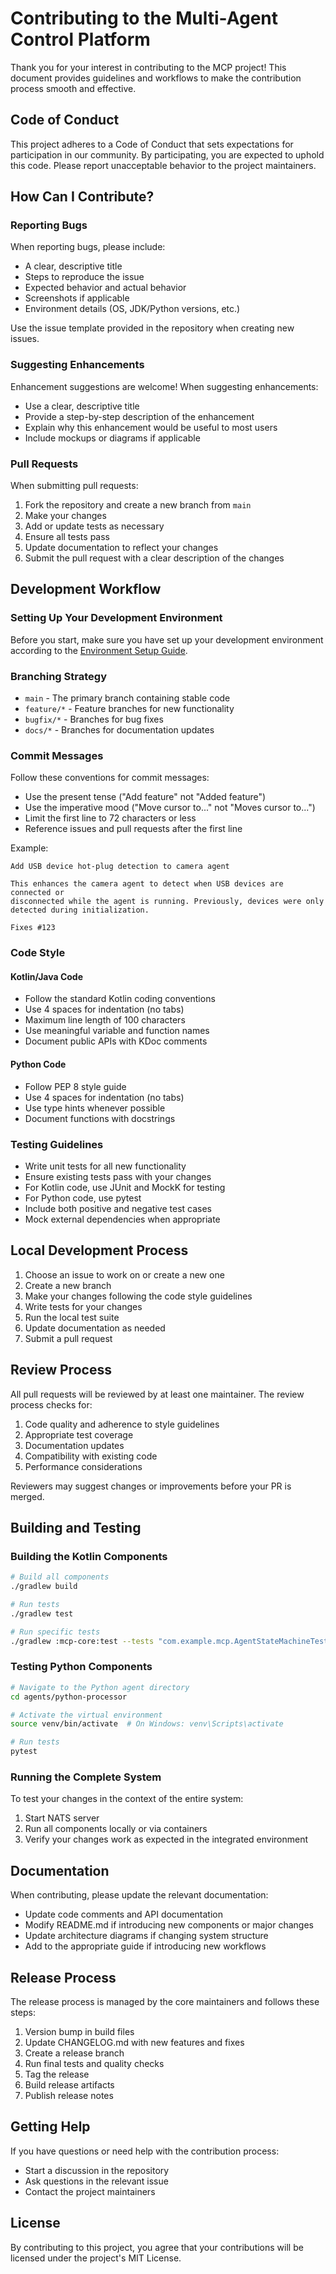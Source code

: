 # Contributing to the Multi-Agent Control Platform

Thank you for your interest in contributing to the MCP project! This document provides guidelines and workflows to make the contribution process smooth and effective.

## Code of Conduct

This project adheres to a Code of Conduct that sets expectations for participation in our community. By participating, you are expected to uphold this code. Please report unacceptable behavior to the project maintainers.

## How Can I Contribute?

### Reporting Bugs

When reporting bugs, please include:

- A clear, descriptive title
- Steps to reproduce the issue
- Expected behavior and actual behavior
- Screenshots if applicable
- Environment details (OS, JDK/Python versions, etc.)

Use the issue template provided in the repository when creating new issues.

### Suggesting Enhancements

Enhancement suggestions are welcome! When suggesting enhancements:

- Use a clear, descriptive title
- Provide a step-by-step description of the enhancement
- Explain why this enhancement would be useful to most users
- Include mockups or diagrams if applicable

### Pull Requests

When submitting pull requests:

1. Fork the repository and create a new branch from `main`
2. Make your changes
3. Add or update tests as necessary
4. Ensure all tests pass
5. Update documentation to reflect your changes
6. Submit the pull request with a clear description of the changes

## Development Workflow

### Setting Up Your Development Environment

Before you start, make sure you have set up your development environment according to the [Environment Setup Guide](environment-setup.md).

### Branching Strategy

- `main` - The primary branch containing stable code
- `feature/*` - Feature branches for new functionality
- `bugfix/*` - Branches for bug fixes
- `docs/*` - Branches for documentation updates

### Commit Messages

Follow these conventions for commit messages:

- Use the present tense ("Add feature" not "Added feature")
- Use the imperative mood ("Move cursor to..." not "Moves cursor to...")
- Limit the first line to 72 characters or less
- Reference issues and pull requests after the first line

Example:
```
Add USB device hot-plug detection to camera agent

This enhances the camera agent to detect when USB devices are connected or 
disconnected while the agent is running. Previously, devices were only 
detected during initialization.

Fixes #123
```

### Code Style

#### Kotlin/Java Code

- Follow the standard Kotlin coding conventions
- Use 4 spaces for indentation (no tabs)
- Maximum line length of 100 characters
- Use meaningful variable and function names
- Document public APIs with KDoc comments

#### Python Code

- Follow PEP 8 style guide
- Use 4 spaces for indentation (no tabs)
- Use type hints whenever possible
- Document functions with docstrings

### Testing Guidelines

- Write unit tests for all new functionality
- Ensure existing tests pass with your changes
- For Kotlin code, use JUnit and MockK for testing
- For Python code, use pytest
- Include both positive and negative test cases
- Mock external dependencies when appropriate

## Local Development Process

1. Choose an issue to work on or create a new one
2. Create a new branch
3. Make your changes following the code style guidelines
4. Write tests for your changes
5. Run the local test suite
6. Update documentation as needed
7. Submit a pull request

## Review Process

All pull requests will be reviewed by at least one maintainer. The review process checks for:

1. Code quality and adherence to style guidelines
2. Appropriate test coverage
3. Documentation updates
4. Compatibility with existing code
5. Performance considerations

Reviewers may suggest changes or improvements before your PR is merged.

## Building and Testing

### Building the Kotlin Components

```bash
# Build all components
./gradlew build

# Run tests
./gradlew test

# Run specific tests
./gradlew :mcp-core:test --tests "com.example.mcp.AgentStateMachineTest"
```

### Testing Python Components

```bash
# Navigate to the Python agent directory
cd agents/python-processor

# Activate the virtual environment
source venv/bin/activate  # On Windows: venv\Scripts\activate

# Run tests
pytest
```

### Running the Complete System

To test your changes in the context of the entire system:

1. Start NATS server
2. Run all components locally or via containers
3. Verify your changes work as expected in the integrated environment

## Documentation

When contributing, please update the relevant documentation:

- Update code comments and API documentation 
- Modify README.md if introducing new components or major changes
- Update architecture diagrams if changing system structure
- Add to the appropriate guide if introducing new workflows

## Release Process

The release process is managed by the core maintainers and follows these steps:

1. Version bump in build files
2. Update CHANGELOG.md with new features and fixes
3. Create a release branch
4. Run final tests and quality checks
5. Tag the release
6. Build release artifacts
7. Publish release notes

## Getting Help

If you have questions or need help with the contribution process:

- Start a discussion in the repository
- Ask questions in the relevant issue
- Contact the project maintainers

## License

By contributing to this project, you agree that your contributions will be licensed under the project's MIT License.